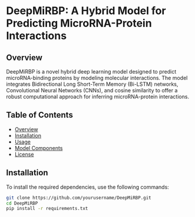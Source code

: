 # DeepMiRBP: A Hybrid Model for Predicting MicroRNA-Protein Interactions

## Overview
DeepMiRBP is a novel hybrid deep learning model designed to predict microRNA-binding proteins by modeling molecular interactions. The model integrates Bidirectional Long Short-Term Memory (Bi-LSTM) networks, Convolutional Neural Networks (CNNs), and cosine similarity to offer a robust computational approach for inferring microRNA-protein interactions.

## Table of Contents
- [Overview](#overview)
- [Installation](#installation)
- [Usage](#usage)
- [Model Components](#model-components)
- [License](#license)

## Installation
To install the required dependencies, use the following commands:
```sh
git clone https://github.com/yourusername/DeepMiRBP.git
cd DeepMiRBP
pip install -r requirements.txt
